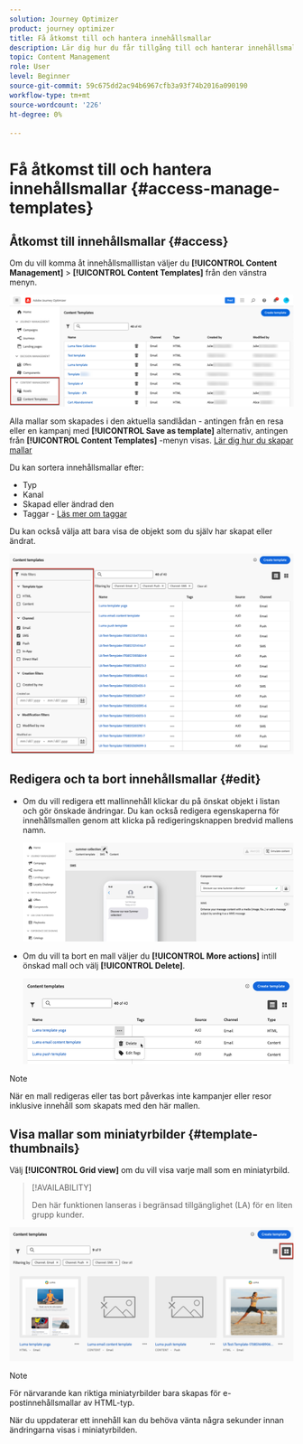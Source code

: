 ```yaml
---
solution: Journey Optimizer
product: journey optimizer
title: Få åtkomst till och hantera innehållsmallar
description: Lär dig hur du får tillgång till och hanterar innehållsmallar
topic: Content Management
role: User
level: Beginner
source-git-commit: 59c675dd2ac94b6967cfb3a93f74b2016a090190
workflow-type: tm+mt
source-wordcount: '226'
ht-degree: 0%

---
```



# Få åtkomst till och hantera innehållsmallar {#access-manage-templates}

## Åtkomst till innehållsmallar {#access}

Om du vill komma åt innehållsmalllistan väljer du **[!UICONTROL Content Management]** > **[!UICONTROL Content Templates]** från den vänstra menyn.

![](assets/content-template-list.png)

Alla mallar som skapades i den aktuella sandlådan - antingen från en resa eller en kampanj med **[!UICONTROL Save as template]** alternativ, antingen från **[!UICONTROL Content Templates]** -menyn visas. [Lär dig hur du skapar mallar](#create-content-templates)

Du kan sortera innehållsmallar efter:
* Typ
* Kanal
* Skapad eller ändrad den
* Taggar - [Läs mer om taggar](../start/search-filter-categorize.md#tags)

Du kan också välja att bara visa de objekt som du själv har skapat eller ändrat.

![](assets/content-template-list-filters.png)

## Redigera och ta bort innehållsmallar {#edit}

* Om du vill redigera ett mallinnehåll klickar du på önskat objekt i listan och gör önskade ändringar. Du kan också redigera egenskaperna för innehållsmallen genom att klicka på redigeringsknappen bredvid mallens namn.

  ![](assets/content-template-edit.png)

* Om du vill ta bort en mall väljer du **[!UICONTROL More actions]** intill önskad mall och välj **[!UICONTROL Delete]**.

  ![](assets/content-template-list-delete.png)

>[!NOTE]
>
>När en mall redigeras eller tas bort påverkas inte kampanjer eller resor inklusive innehåll som skapats med den här mallen.

## Visa mallar som miniatyrbilder {#template-thumbnails}

Välj **[!UICONTROL Grid view]** om du vill visa varje mall som en miniatyrbild.

>[!AVAILABILITY]
>
>Den här funktionen lanseras i begränsad tillgänglighet (LA) för en liten grupp kunder.

![](assets/content-template-grid-view.png)

>[!NOTE]
>
>För närvarande kan riktiga miniatyrbilder bara skapas för e-postinnehållsmallar av HTML-typ.

När du uppdaterar ett innehåll kan du behöva vänta några sekunder innan ändringarna visas i miniatyrbilden.
